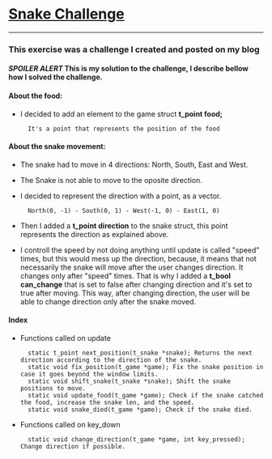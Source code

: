 # [Snake Challenge](https://pulgamecanica.herokuapp.com/posts/10/show)
***

### This exercise was a challenge I created and posted on my blog
#### *SPOILER ALERT* This is my solution to the challenge, I describe bellow how I solved the challenge.

#### About the food:
- I decided to add an element to the game struct **t_point food;**

		It's a point that represents the position of the food

#### About the snake movement:
- The snake had to move in 4 directions: North, South, East and West.
- The Snake is not able to move to the oposite direction.
- I decided to represent the direction with a point, as a vector.

		North(0, -1) - South(0, 1) - West(-1, 0) - East(1, 0)
- Then I added a **t_point direction** to the snake struct, this point
    represents the direction as explained above.
- I controll the speed by not doing anything until update is called "speed"
    times, but this would mess up the direction, because, it means that not
    necessarily the snake will move after the user changes direction. It changes
    only after "speed" times. That is why I added a **t_bool can_change** that
    is set to false after changing direction and it's set to true after moving.
    This way, after changing direction, the user will be able to change
    direction only after the snake moved.

#### Index
- Functions called on update

		static t_point next_position(t_snake *snake); Returns the next direction according to the direction of the snake.
		static void fix_position(t_game *game); Fix the snake position in case it goes beyond the window limits.
		static void shift_snake(t_snake *snake); Shift the snake positions to move.
		static void update_food(t_game *game); Check if the snake catched the food, increase the snake len, and the speed.
		static void snake_died(t_game *game); Check if the snake died.
- Functions called on key_down

		static void change_direction(t_game *game, int key_pressed); Change direction if possible.
